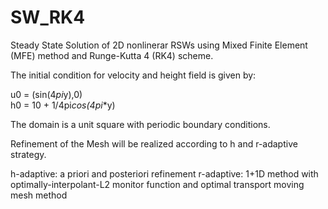 # SW_RK4

Steady State Solution of 2D nonlinerar RSWs using Mixed Finite Element (MFE) method and Runge-Kutta 4 (RK4) scheme. 

The initial condition for velocity and height field is given by:

u0 = (sin(4*pi*y),0)    
h0 = 10 + 1/4pi*cos(4*$pi$*y)

The domain is a unit square with periodic boundary conditions. 

Refinement of the Mesh will be realized according to h and r-adaptive strategy.

h-adaptive: a priori and posteriori refinement 
r-adaptive: 1+1D method with optimally-interpolant-L2 monitor function and optimal transport moving mesh method 

